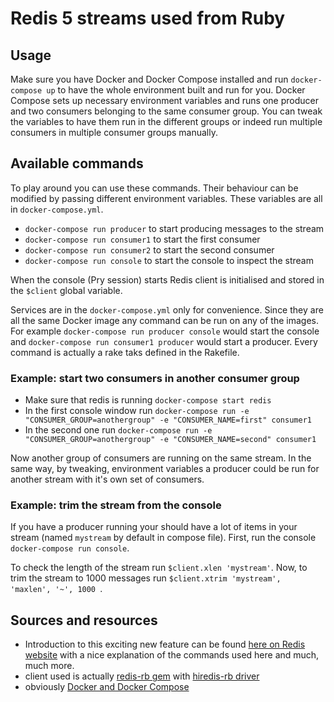 # Redis 5 streams used from Ruby

## Usage

Make sure you have Docker and Docker Compose installed and run `docker-compose up` to have the whole environment built and run for you.
Docker Compose sets up necessary environment variables and runs one producer and two consumers belonging to the same consumer group.
You can tweak the variables to have them run in the different groups or indeed run multiple consumers in multiple consumer groups manually.

## Available commands

To play around you can use these commands.
Their behaviour can be modified by passing different environment variables.
These variables are all in `docker-compose.yml`.

* `docker-compose run producer` to start producing messages to the stream
* `docker-compose run consumer1` to start the first consumer
* `docker-compose run consumer2` to start the second consumer
* `docker-compose run console` to start the console to inspect the stream

When the console (Pry session) starts Redis client is initialised and stored in the `$client` global variable.


Services are in the `docker-compose.yml` only for convenience. Since they are all the same Docker image any command can be run on any of the images.
For example `docker-compose run producer console` would start the console and `docker-compose run consumer1 producer` would start a producer. Every command is actually a rake taks defined in the Rakefile.

### Example: start two consumers in another consumer group
* Make sure that redis is running `docker-compose start redis` 
* In the first console window run `docker-compose run -e "CONSUMER_GROUP=anothergroup" -e "CONSUMER_NAME=first" consumer1`
* In the second one run `docker-compose run -e "CONSUMER_GROUP=anothergroup" -e "CONSUMER_NAME=second" consumer1`

Now another group of consumers are running on the same stream. In the same way, by tweaking, environment variables a producer could be run for another stream with it's own set of consumers.

### Example: trim the stream from the console

If you have a producer running your should have a lot of items in your stream (named `mystream` by default in compose file).
First, run the console `docker-compose run console`.

To check the length of the stream run `$client.xlen 'mystream'`. Now, to trim the stream to 1000 messages run `$client.xtrim 'mystream', 'maxlen', '~', 1000 `.

## Sources and resources

* Introduction to this exciting new feature can be found [here on Redis website](https://redis.io/topics/streams-intro) with a nice explanation of the commands used here and much, much more.
* client used is actually [redis-rb gem](https://github.com/redis/redis-rb) with [hiredis-rb driver](https://github.com/redis/hiredis-rb)
* obviously [Docker and Docker Compose](https://docs.docker.com/compose)
